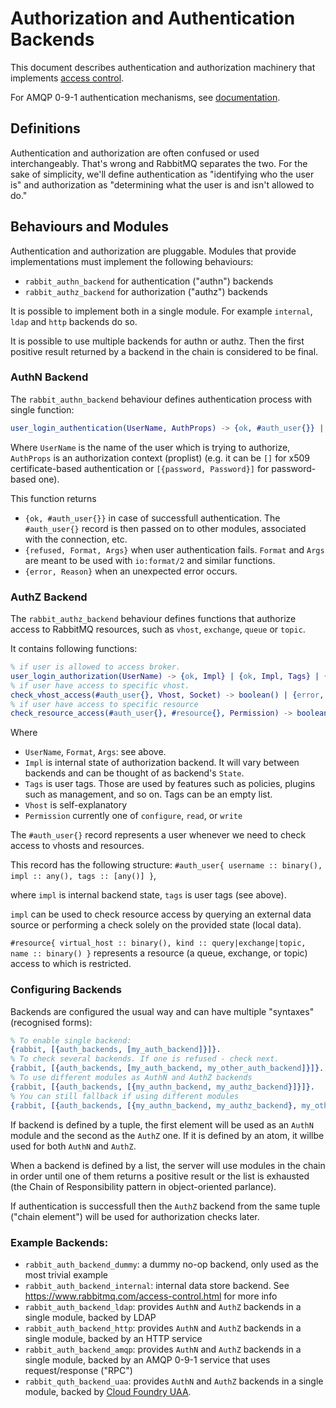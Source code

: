 # Authorization and Authentication Backends

This document describes authentication and authorization machinery that
implements [access control](https://www.rabbitmq.com/access-control.html).

For AMQP 0-9-1 authentication mechanisms, see [documentation](http://www.rabbitmq.com/authentication.html).

## Definitions

Authentication and authorization are often confused or used interchangeably. That's
wrong and RabbitMQ separates the two. For the sake of simplicity, we'll define
authentication as "identifying who the user is" and authorization as
"determining what the user is and isn't allowed to do."

## Behaviours and Modules

Authentication and authorization are pluggable. Modules that provide implementations
must implement the following behaviours:

- `rabbit_authn_backend` for authentication ("authn") backends
- `rabbit_authz_backend` for authorization ("authz") backends

It is possible to implement both in a single module.
For example `internal`, `ldap` and `http` backends do so.

It is possible to use multiple backends for authn or authz. Then the first
positive result returned by a backend in the chain is considered to be final.

### AuthN Backend

The `rabbit_authn_backend` behaviour defines authentication process with single function: 

``` erlang
user_login_authentication(UserName, AuthProps) -> {ok, #auth_user{}} | {refused, Format, Args} | {error, Reason}
``` 
Where `UserName` is the name of the user which is trying to authorize,
`AuthProps` is an authorization context (proplist) (e.g. it can be `[]` for x509 certificate-based
authentication or `[{password, Password}]` for password-based one).

This function returns

 * `{ok, #auth_user{}}` in case of successfull authentication. The `#auth_user{}` record is then passed
    on to other modules, associated with the connection, etc.
 * `{refused, Format, Args}` when user authentication fails. `Format` and `Args` are meant to be used
    with `io:format/2` and similar functions.
 * `{error, Reason}` when an unexpected error occurs.

### AuthZ Backend

The `rabbit_authz_backend` behaviour defines functions that authorize access
to RabbitMQ resources, such as `vhost`, `exchange`, `queue` or `topic`.

It contains following functions:

``` erlang
% if user is allowed to access broker.
user_login_authorization(UserName) -> {ok, Impl} | {ok, Impl, Tags} | {refused, Format, Args} | {error, Reason}.
% if user have access to specific vhost.
check_vhost_access(#auth_user{}, Vhost, Socket) -> boolean() | {error, Reason}.
% if user have access to specific resource
check_resource_access(#auth_user{}, #resource{}, Permission) -> boolean() | {error, Reason}.
```

Where 

 * `UserName`, `Format`, `Args`: see above.
 * `Impl` is internal state of authorization backend. It will vary between backends and can be thought of
   as backend's `State`.
 * `Tags` is user tags. Those are used by features such as policies, plugins such as management, and so on. Tags can be an empty list.
 * `Vhost` is self-explanatory
 * `Permission` currently one of `configure`, `read`, or `write`

The `#auth_user{}` record represents a user whenever we need to
check access to vhosts and resources.

This record has the following structure:
`#auth_user{ username :: binary(), impl :: any(), tags :: [any()] }`,

where `impl` is internal backend state, `tags` is user tags (see above).

`impl` can be used to check resource access by querying an external data source or performing
a check solely on the provided state (local data).

`#resource{ virtual_host :: binary(), kind :: query|exchange|topic, name :: binary() }`
represents a resource (a queue, exchange, or topic) access to which is restricted.

### Configuring Backends

Backends are configured the usual way and can have multiple "syntaxes"
(recognised forms):

``` erlang
% To enable single backend:
{rabbit, [{auth_backends, [my_auth_backend]}]}.
% To check several backends. If one is refused - check next.
{rabbit, [{auth_backends, [my_auth_backend, my_other_auth_backend]}]}.
% To use different modules as AuthN and AuthZ backends
{rabbit, [{auth_backends, [{my_authn_backend, my_authz_backend}]}]}.
% You can still fallback if using different modules
{rabbit, [{auth_backends, [{my_authn_backend, my_authz_backend}, my_other_auth_backend]}]}.
```

If backend is defined by a tuple,
the first element will be used as an `AuthN` module and the second as the `AuthZ` one.
If it is defined by an atom, it willbe used for both `AuthN` and `AuthZ`.

When a backend is defined by a list, the server will use modules in the chain in order
until one of them returns a positive result or the list is exhausted (the Chain of Responsibility
pattern in object-oriented parlance).

If authentication is successfull then the `AuthZ` backend from the same tuple ("chain element")
will be used for authorization checks later.

### Example Backends:

 * `rabbit_auth_backend_dummy`: a dummy no-op backend, only used as the most trivial example
 * `rabbit_auth_backend_internal`: internal data store backend. See https://www.rabbitmq.com/access-control.html for more info
 * `rabbit_auth_backend_ldap`: provides `AuthN` and `AuthZ` backends in a single module, backed by LDAP
 * `rabbit_auth_backend_http`: provides `AuthN` and `AuthZ` backends in a single module, backed by an HTTP service
 * `rabbit_auth_backend_amqp`: provides `AuthN` and `AuthZ` backends in a single module, backed by an AMQP 0-9-1 service that uses request/response ("RPC")
 * `rabbit_quth_backend_uaa`: provides `AuthN` and `AuthZ` backends in a single module, backed by [Cloud Foundry UAA](https://github.com/cloudfoundry/uaa).





